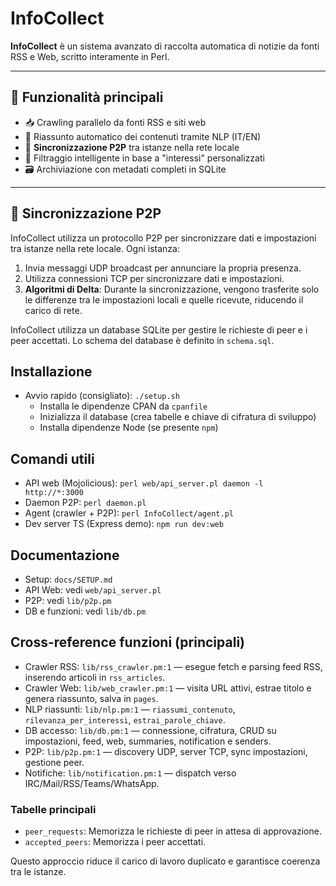# InfoCollect

**InfoCollect** è un sistema avanzato di raccolta automatica di notizie da fonti RSS e Web, scritto interamente in Perl.

---

## 🧠 Funzionalità principali

- 📥 Crawling parallelo da fonti RSS e siti web
- 🧾 Riassunto automatico dei contenuti tramite NLP (IT/EN)
- 🔄 **Sincronizzazione P2P** tra istanze nella rete locale
- 🧠 Filtraggio intelligente in base a "interessi" personalizzati
- 🗃️ Archiviazione con metadati completi in SQLite

---

## 🔄 Sincronizzazione P2P

InfoCollect utilizza un protocollo P2P per sincronizzare dati e impostazioni tra istanze nella rete locale. Ogni istanza:

1. Invia messaggi UDP broadcast per annunciare la propria presenza.
2. Utilizza connessioni TCP per sincronizzare dati e impostazioni.
3. **Algoritmi di Delta**: Durante la sincronizzazione, vengono trasferite solo le differenze tra le impostazioni locali e quelle ricevute, riducendo il carico di rete.

InfoCollect utilizza un database SQLite per gestire le richieste di peer e i peer accettati. Lo schema del database è definito in `schema.sql`.

Installazione
-------------
- Avvio rapido (consigliato): `./setup.sh`
  - Installa le dipendenze CPAN da `cpanfile`
  - Inizializza il database (crea tabelle e chiave di cifratura di sviluppo)
  - Installa dipendenze Node (se presente `npm`)

Comandi utili
-------------
- API web (Mojolicious): `perl web/api_server.pl daemon -l http://*:3000`
- Daemon P2P: `perl daemon.pl`
- Agent (crawler + P2P): `perl InfoCollect/agent.pl`
- Dev server TS (Express demo): `npm run dev:web`

Documentazione
--------------
- Setup: `docs/SETUP.md`
- API Web: vedi `web/api_server.pl`
- P2P: vedi `lib/p2p.pm`
- DB e funzioni: vedi `lib/db.pm`

Cross-reference funzioni (principali)
-------------------------------------
- Crawler RSS: `lib/rss_crawler.pm:1` — esegue fetch e parsing feed RSS, inserendo articoli in `rss_articles`.
- Crawler Web: `lib/web_crawler.pm:1` — visita URL attivi, estrae titolo e genera riassunto, salva in `pages`.
- NLP riassunti: `lib/nlp.pm:1` — `riassumi_contenuto`, `rilevanza_per_interessi`, `estrai_parole_chiave`.
- DB accesso: `lib/db.pm:1` — connessione, cifratura, CRUD su impostazioni, feed, web, summaries, notification e senders.
- P2P: `lib/p2p.pm:1` — discovery UDP, server TCP, sync impostazioni, gestione peer.
- Notifiche: `lib/notification.pm:1` — dispatch verso IRC/Mail/RSS/Teams/WhatsApp.
### Tabelle principali

- `peer_requests`: Memorizza le richieste di peer in attesa di approvazione.
- `accepted_peers`: Memorizza i peer accettati.

Questo approccio riduce il carico di lavoro duplicato e garantisce coerenza tra le istanze.
